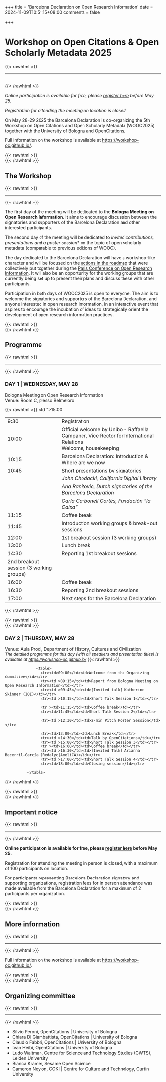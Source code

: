 +++
title = 'Barcelona Declaration on Open Research Information'
date = 2024-11-09T10:51:15+08:00
comments = false

+++

# Workshop on Open Citations & Open Scholarly Metadata 2025
{{< rawhtml >}}
<hr class="small">
</br>
{{< /rawhtml >}}

*Online participation is available for free, please [register here](https://forms.gle/VjsucNEQCzg7tgK88) before May 25.*  
    
*Registration for attending the meeting on location is closed*

On May 28-29 2025 the Barcelona Declaration is co-organizing the 5th Workshop on Open Citations and Open Scholarly Metadata (WOOC2025) together with the University of Bologna and OpenCitations. 

Full information on the workshop is available at https://workshop-oc.github.io/.


{{< rawhtml >}}
</br>
{{< /rawhtml >}}
## The Workshop
{{< rawhtml >}}
<hr class="small">
{{< /rawhtml >}}

The first day of the meeting will be dedicated to the **Bologna Meeting on Open Research Information**. It aims to encourage discussion between the signatories and supporters of the Barcelona Declaration and other interested participants. 

The second day of the meeting will be dedicated to *invited contributions, presentations and a poster session** on the topic of open scholarly metadata (comparable to previous editions of WOOC).

The day dedicated to the Barcelona Declaration will have a workshop-like character and will be focused on the [actions in the roadmap](https://doi.org/10.5281/zenodo.14054244) that were collectively put together during the [Paris Conference on Open Research Information](/conference_2024_paris). It will also be an opportunity for the working groups that are currently being set up to present their plans and discuss these with other participants.

Participation in both days of WOOC2025 is open to everyone. The aim is to welcome the signatories and supporters of the Barcelona Declaration, and anyone interested in open research information, in an interactive event that aspires to encourage the incubation of ideas to strategically orient the development of open research information practices.


{{< rawhtml >}}
</br>
{{< /rawhtml >}}
## Programme
{{< rawhtml >}}
<hr class="small">
{{< /rawhtml >}}

### DAY 1 | WEDNESDAY, MAY 28
Bologna Meeting on Open Research Information   
Venue: Room C, plesso Belmeloro

{{< rawhtml >}}
                  <table>
                    <tr>
                    <td>9:30</td>
                    <td>Registration</td></tr>
                    <tr>
                    <td>10:00</td>
                    <td> Official welcome by Unibo - Raffaella Campaner, Vice Rector for International Relations<br>Welcome, housekeeping</td>
                    </tr>
                    <tr>
                    <td>10:15</td>
                    <td>Barcelona Declaration: Introduction & Where are we now</td>
                    </tr>
                    <tr>
                    <td>10:45</td>
                    <td>Short presentations by signatories</td>
                    </tr>
                    <tr>
                    <td></td>
                    <td><em>John Chodacki, California Digital Library</em></td>
                    </tr>
                    <tr>
                    <td></td>
                    <td><em>Ana Ranitovic, Dutch signatories of the Barcelona Declaration</em></td>
                    </tr>
                    <tr>
                    <td></td>
                    <td><em>Carla Carbonell Cortés, Fundación “la Caixa”</em></td>
                    </tr>
                    <tr><td >11:15</td>
                    <td>Coffee break</td>
                    </tr>
                    <tr>
                    <td >11:45</td>
                    <td>Introduction working groups & break-out sessions</td>
                    <tr>
                    <tr>
                    <td >12:00</td>
                    <td>1st breakout session (3 working groups)</td>
                    </tr>
                    <tr >
                    <td class="p-time">13:00</td>
                    <td>Lunch break</td></tr>
                    <tr>
                    <td >14:30</td>
                    <td>Reporting 1st breakout sessions</td>
                    </tr>
                    <tr><td ">15:00</td><td>2nd breakout session (3 working groups)</td></tr>
                    <tr ><td >16:00</td><td>Coffee break</td></tr>
                    <tr><td >16:30</td><td>Reporting 2nd breakout sessions</td></tr>
                    <tr><td >17:00</td><td>Next steps for the Barcelona Declaration</td></tr>
                  </table>
              
{{< /rawhtml >}}
  
{{< rawhtml >}}
</br>
{{< /rawhtml >}}  
### DAY 2 | THURSDAY, MAY 28
Venue: Aula Prodi, Department of History, Cultures and Civilization  
<font size="-1">
*The detailed programme for this day (with all speakers and presentation titles) is available at https://workshop-oc.github.io/*
</font>
{{< rawhtml >}}

                  <table>
                    <tr><td>09:00</td><td>Welcome from the Organizing Committee</td></tr>
                    <tr><td >09:15</td><td>Report from Bologna Meeting on Open Research Information</td></tr>
                    <tr><td >09:45</td><td>[Invited talk] Katherine Skinner (IOI)</td></tr>
                    <tr><td >10:15</td><td>Short Talk Session 1</td></tr>

                    <tr ><td>11:15</td><td>Coffee break</td></tr>
                    <tr><td>11:45</td><td>Short Talk Session 2</td></tr>

                    <tr><td >12:30</td><td>2-min Pitch Poster Session</td></tr>

                    <tr><td>13:00</td><td>Lunch Break</td></tr>
                    <tr><td >14:30</td><td>Talk by OpenCitations</td></tr>
                    <tr><td >15:00</td><td>Short Talk Session 3</td></tr>
                    <tr ><td>16:00</td><td>Coffee break</td></tr>
                    <tr><td >16:30</td><td>[Invited Talk] Arianna Becerril-García (Redalyc|AmeliCA)</td></tr>
                    <tr><td >17:00</td><td>Short Talk Session 4</td></tr>
                    <tr><td>18:00</td><td>Closing session</td></tr>
                    
              </table>
{{< /rawhtml >}}

{{< rawhtml >}}
</br>
{{< /rawhtml >}}
## Important notice
{{< rawhtml >}}
<hr class="small">
{{< /rawhtml >}}


**Online participation is available for free, please [register here](https://forms.gle/VjsucNEQCzg7tgK88) before May 25.**

Registration for attending the meeting in person is closed, with a maximum of 100 participants on location.  

For participants representing Barcelona Declaration signatory and supporting organizations, registration fees for in person attendance was made available from the Barcelona Declaration for a maximum of 2 participants per organization.


{{< rawhtml >}}
</br>
{{< /rawhtml >}}
## More information
{{< rawhtml >}}
<hr class="small">
{{< /rawhtml >}}

Full information on the workshop is available at https://workshop-oc.github.io/.

{{< rawhtml >}}
</br>
{{< /rawhtml >}}
## Organizing committee
{{< rawhtml >}}
<hr class="small">
{{< /rawhtml >}}

* Silvio Peroni, OpenCitations | University of Bologna
* Chiara Di Giambattista, OpenCitations | University of Bologna
* Claudio Fabbri, OpenCitations | University of Bologna
* Ivan Heibi, OpenCitations | University of Bologna
* Ludo Waltman, Centre for Science and Technology Studies (CWTS), Leiden University
* Bianca Kramer, Sesame Open Science
* Cameron Neylon, COKI | Centre for Culture and Technology, Curtin University